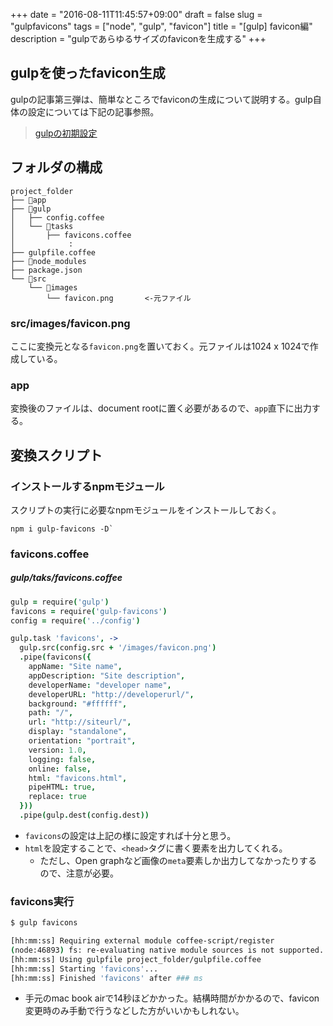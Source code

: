 +++
date = "2016-08-11T11:45:57+09:00"
draft = false
slug = "gulpfavicons"
tags = ["node", "gulp", "favicon"]
title = "[gulp] favicon編"
description = "gulpであらゆるサイズのfaviconを生成する"
+++

## gulpを使ったfavicon生成

gulpの記事第三弾は、簡単なところでfaviconの生成について説明する。gulp自体の設定については下記の記事参照。
                                      
> [gulpの初期設定](https://code-house.jp/post/gulp/gulpsetting/)

<!--more-->

## フォルダの構成

```
project_folder
├── 📁app
├── 📁gulp
│   ├── config.coffee
│   └── 📁tasks
│       ├── favicons.coffee
│            :
├── gulpfile.coffee
├── 📁node_modules
├── package.json
└── 📁src
    └── 📁images
        └── favicon.png       <-元ファイル
```

### src/images/favicon.png

ここに変換元となる`favicon.png`を置いておく。元ファイルは1024 x 1024で作成している。

### app

変換後のファイルは、document rootに置く必要があるので、`app`直下に出力する。


## 変換スクリプト

### インストールするnpmモジュール

スクリプトの実行に必要なnpmモジュールをインストールしておく。

```
npm i gulp-favicons -D`
```

### favicons.coffee

##### gulp/taks/favicons.coffee
```coffee
gulp = require('gulp')
favicons = require('gulp-favicons')
config = require('../config')

gulp.task 'favicons', ->
  gulp.src(config.src + '/images/favicon.png')
  .pipe(favicons({
    appName: "Site name",
    appDescription: "Site description",
    developerName: "developer name",
    developerURL: "http://developerurl/",
    background: "#ffffff",
    path: "/",
    url: "http://siteurl/",
    display: "standalone",
    orientation: "portrait",
    version: 1.0,
    logging: false,
    online: false,
    html: "favicons.html",
    pipeHTML: true,
    replace: true    
  }))
  .pipe(gulp.dest(config.dest))
```

- `favicons`の設定は上記の様に設定すれば十分と思う。
- `html`を設定することで、`<head>`タグに書く要素を出力してくれる。
  - ただし、Open graphなど画像の`meta`要素しか出力してなかったりするので、注意が必要。


### favicons実行

```bash
$ gulp favicons

[hh:mm:ss] Requiring external module coffee-script/register
(node:46893) fs: re-evaluating native module sources is not supported. If you are using the graceful-fs module, please update it to a more recent version.
[hh:mm:ss] Using gulpfile project_folder/gulpfile.coffee
[hh:mm:ss] Starting 'favicons'...
[hh:mm:ss] Finished 'favicons' after ### ms
```

- 手元のmac book airで14秒ほどかかった。結構時間がかかるので、favicon変更時のみ手動で行うなどした方がいいかもしれない。


### 